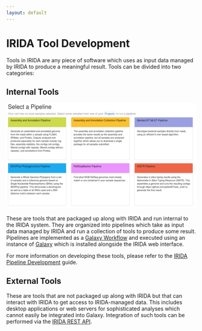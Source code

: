 ```yaml
---
layout: default
---
```


IRIDA Tool Development
======================

Tools in IRIDA are any piece of software which uses as input data managed by IRIDA to produce a meaningful result.  Tools can be divided into two categories:

Internal Tools
--------------

![irida-pipelines][]

These are tools that are packaged up along with IRIDA and run internal to the IRIDA system.  They are organized into pipelines which take as input data managed by IRIDA and run a collection of tools to produce some result.  Pipelines are implemented as a [Galaxy Workflow][] and executed using an instance of [Galaxy][] which is installed alongside the IRIDA web interface.

For more information on developing these tools, please refer to the [IRIDA Pipeline Development][] guide.

External Tools
--------------

These are tools that are not packaged up along with IRIDA but that can interact with IRIDA to get access to IRIDA-managed data.  This includes desktop applications or web servers for sophisticated analyses which cannot easily be integrated into Galaxy. Integration of such tools can be performed via the [IRIDA REST API][].

[Galaxy]: http://galaxyproject.org/
[Galaxy Workflow]: https://wiki.galaxyproject.org/Learn/AdvancedWorkflow
[IRIDA Pipeline Development]: pipelines/
[irida-pipelines]: pipelines/images/irida-pipelines.png
[IRIDA REST API]: ../rest/
